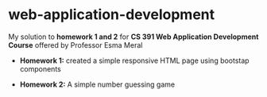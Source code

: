 # web-application-development
My solution to **homework 1 **and** 2** for **CS 391 Web Application Development Course** offered by Professor Esma Meral

- **Homework 1:**
created a simple responsive HTML page using bootstap components

- **Homework 2:**
A simple number guessing game 
